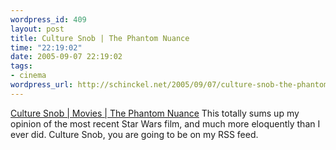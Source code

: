 ```yaml
--- 
wordpress_id: 409
layout: post
title: Culture Snob | The Phantom Nuance
time: "22:19:02"
date: 2005-09-07 22:19:02
tags: 
- cinema
wordpress_url: http://schinckel.net/2005/09/07/culture-snob-the-phantom-nuance/
---
```

[Culture Snob | Movies | The Phantom Nuance][1] This totally sums up my opinion of the most recent Star Wars film, and much more eloquently than I ever did. Culture Snob, you are going to be on my RSS feed. 

   [1]: http://www.culturesnob.com/archives/000357.php

